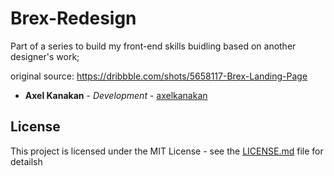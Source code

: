 # Brex-Redesign

Part of a series to build my front-end skills buidling based on another designer's work;

original source: https://dribbble.com/shots/5658117-Brex-Landing-Page


* **Axel Kanakan** - *Development* - [axelkanakan](https://github.com/axelkanakan)

## License

This project is licensed under the MIT License - see the [LICENSE.md](LICENSE.md) file for detailsh